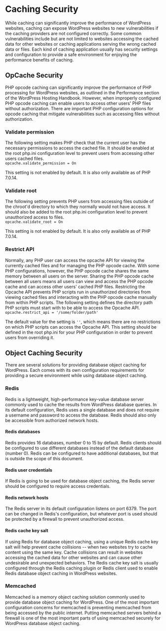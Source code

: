# Caching Security

While caching can significantly improve the performance of WordPress websites, caching can expose WordPress websites to new vulnerabilities if the caching providers are not configured correctly. Some common vulnerabilities include but are not limited to websites accessing the cached data for other websites or caching applications serving the wrong cached data or files. Each kind of caching application usually has security settings and configuration to provide a safe environment for enjoying the performance benefits of caching.

## OpCache Security

PHP opcode caching can significantly improve the performance of PHP processing for WordPress websites, as outlined in the Performance section of the WordPress Hosting Handbook. However, when improperly configured PHP opcode caching can enable users to access other users' PHP files without authorization. There are important PHP configuration options for opcode caching that mitigate vulnerabilities such as accessing files without authorization.

### Validate permission

The following setting makes PHP check that the current user has the necessary permissions to access the cached file. It should be enabled at the root php.ini configuration level to prevent users from accessing other users cached files.  
`opcache.validate_permission = On`

This setting is not enabled by default. It is also only available as of PHP 7.0.14.

### Validate root

The following setting prevents PHP users from accessing files outside of the chroot'd directory to which they normally would not have access. It should also be added to the root php.ini configuration level to prevent unauthorized access to files.  
`opcache.validate_root = On`

This setting is not enabled by default. It is also only available as of PHP 7.0.14.

### Restrict API

Normally, any PHP user can access the opcache API for viewing the currently cached files and for managing the PHP opcode cache. With some PHP configurations, however, the PHP opcode cache shares the same memory between all users on the server. Sharing the PHP opcode cache between all users means all users can view and access the PHP opcode cache and can access other users' cached PHP files. Restricting the Opcache API prevents PHP scripts run in unauthorized directories from viewing cached files and interacting with the PHP opcode cache manually from within PHP scripts. The following setting defines the directory path PHP scripts must start with to be able to access the Opcache API.  
`opcache.restrict_api = '/some/folder/path'`

The default value for the setting is `''`, which means there are no restrictions on which PHP scripts can access the Opcache API. This setting should be defined in the root php.ini for your PHP configuration in order to prevent users from overriding it.

## Object Caching Security

There are several solutions for providing database object caching for WordPress. Each comes with its own configuration requirements for providing a secure environment while using database object caching.

### Redis

Redis is a lightweight, high-performance key-value database server commonly used to cache the results from WordPress database queries. In its default configuration, Redis uses a single database and does not require a username and password to access the database. Redis should also only be accessible from authorized network hosts.

#### Redis databases

Redis provides 16 databases, number 0 to 15 by default. Redis clients should be configured to use different databases instead of the default database (number 0). Redis can be configured to have additional databases, but that is outside the scope of this document.

#### Redis user credentials

If Redis is going to be used for database object caching, the Redis server should be configured to require access credentials.

#### Redis network hosts

The Redis server in its default configuration listens on port 6379. The port can be changed in Redis's configuration, but whatever port is used should be protected by a firewall to prevent unauthorized access.

#### Redis cache key salt

If using Redis for database object caching, using a unique Redis cache key salt will help prevent cache collisions -- when two websites try to cache content using the same key. Cache collisions can result in websites accessing the cached data for other websites and can cause other undesirable and unexpected behaviors. The Redis cache key salt is usually configured through the Redis caching plugin or Redis client used to enable Redis database object caching in WordPress websites.

### Memcached

Memcached is a memory object caching solution commonly used to provide database object caching for WordPress. One of the most important configuration concerns for memcached is preventing memcached from being accessed by the public internet. Putting memcached servers behind a firewall is one of the most important parts of using memcached securely for WordPress database object caching.
